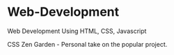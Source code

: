 # Web-Development
Web Development Using HTML, CSS, Javascript

CSS Zen Garden - Personal take on the popular project. 

